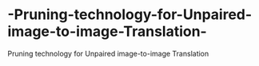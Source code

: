 # -Pruning-technology-for-Unpaired-image-to-image-Translation-
 Pruning technology for Unpaired image-to-image Translation 
